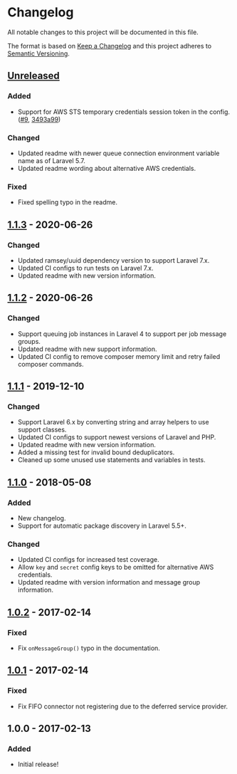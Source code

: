 # Changelog
All notable changes to this project will be documented in this file.

The format is based on [Keep a Changelog](https://keepachangelog.com/en/1.0.0/)
and this project adheres to [Semantic Versioning](https://semver.org/spec/v2.0.0.html).

## [Unreleased]
### Added
- Support for AWS STS temporary credentials session token in the config. ([#9](https://github.com/shiftonelabs/laravel-sqs-fifo-queue/pull/9), [3493a99](https://github.com/shiftonelabs/laravel-sqs-fifo-queue/commit/3493a99acd8005ca94e1c7d4cc0f86a1e6ab8a8f))

### Changed
- Updated readme with newer queue connection environment variable name as of Laravel 5.7.
- Updated readme wording about alternative AWS credentials.

### Fixed
- Fixed spelling typo in the readme.

## [1.1.3] - 2020-06-26
### Changed
- Updated ramsey/uuid dependency version to support Laravel 7.x.
- Updated CI configs to run tests on Laravel 7.x.
- Updated readme with new version information.

## [1.1.2] - 2020-06-26
### Changed
- Support queuing job instances in Laravel 4 to support per job message groups.
- Updated readme with new support information.
- Updated CI config to remove composer memory limit and retry failed composer commands.

## [1.1.1] - 2019-12-10
### Changed
- Support Laravel 6.x by converting string and array helpers to use support classes.
- Updated CI configs to support newest versions of Laravel and PHP.
- Updated readme with new version information.
- Added a missing test for invalid bound deduplicators.
- Cleaned up some unused use statements and variables in tests.

## [1.1.0] - 2018-05-08
### Added
- New changelog.
- Support for automatic package discovery in Laravel 5.5+.

### Changed
- Updated CI configs for increased test coverage.
- Allow `key` and `secret` config keys to be omitted for alternative AWS credentials.
- Updated readme with version information and message group information.

## [1.0.2] - 2017-02-14
### Fixed
- Fix `onMessageGroup()` typo in the documentation.

## [1.0.1] - 2017-02-14
### Fixed
- Fix FIFO connector not registering due to the deferred service provider.

## 1.0.0 - 2017-02-13
### Added
- Initial release!

[Unreleased]: https://github.com/shiftonelabs/laravel-sqs-fifo-queue/compare/1.1.3...HEAD
[1.1.3]: https://github.com/shiftonelabs/laravel-sqs-fifo-queue/compare/1.1.2...1.1.3
[1.1.2]: https://github.com/shiftonelabs/laravel-sqs-fifo-queue/compare/1.1.1...1.1.2
[1.1.1]: https://github.com/shiftonelabs/laravel-sqs-fifo-queue/compare/1.1.0...1.1.1
[1.1.0]: https://github.com/shiftonelabs/laravel-sqs-fifo-queue/compare/1.0.2...1.1.0
[1.0.2]: https://github.com/shiftonelabs/laravel-sqs-fifo-queue/compare/1.0.1...1.0.2
[1.0.1]: https://github.com/shiftonelabs/laravel-sqs-fifo-queue/compare/1.0.0...1.0.1

